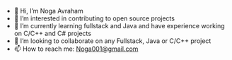 - 👋 Hi, I’m Noga Avraham
- 👀 I’m interested in contributing to open source projects
- 🌱 I’m currently learning fullstack and Java and have experience working on C/C++ and C# projects
- 💞️ I’m looking to collaborate on any Fullstack, Java or C/C++ project
- 📫 How to reach me: Noga001@gmail.com

<!---
NogaAv/NogaAv is a ✨ special ✨ repository because its `README.md` (this file) appears on your GitHub profile.
You can click the Preview link to take a look at your changes.
--->
